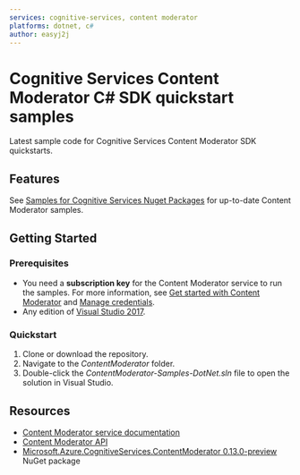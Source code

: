 ```yaml
---
services: cognitive-services, content moderator
platforms: dotnet, c#
author: easyj2j
---
```


# Cognitive Services Content Moderator C# SDK quickstart samples

Latest sample code for Cognitive Services Content Moderator SDK quickstarts.

## Features

See [Samples for Cognitive Services Nuget Packages](https://github.com/Azure-Samples/cognitive-services-dotnet-sdk-samples/tree/master/ContentModerator) for up-to-date Content Moderator samples.

## Getting Started

### Prerequisites

* You need a **subscription key** for the Content Moderator service to run the samples. For more information, see [Get started with Content Moderator](https://docs.microsoft.com/azure/cognitive-services/content-moderator/quick-start#start-with-the-review-tool) and [Manage credentials](https://docs.microsoft.com/azure/cognitive-services/content-moderator/review-tool-user-guide/credentials).
* Any edition of [Visual Studio 2017](https://www.visualstudio.com/downloads/).

### Quickstart

1. Clone or download the repository.
1. Navigate to the *ContentModerator* folder.
1. Double-click the *ContentModerator-Samples-DotNet.sln* file to open the solution in Visual Studio.

## Resources

* [Content Moderator service documentation](https://docs.microsoft.com/azure/cognitive-services/content-moderator/overview)
* [Content Moderator API](https://docs.microsoft.com/azure/cognitive-services/content-moderator/api-reference)
* [Microsoft.Azure.CognitiveServices.ContentModerator 0.13.0-preview](https://www.nuget.org/packages/Microsoft.Azure.CognitiveServices.ContentModerator) NuGet package
